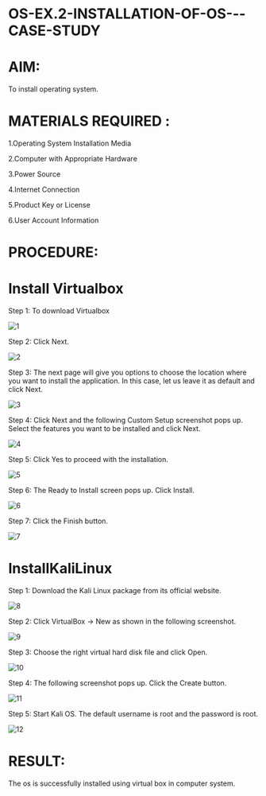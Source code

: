 <h1>OS-EX.2-INSTALLATION-OF-OS---CASE-STUDY</h1>

<h1>AIM:</h1>

To install operating system.

<h1>MATERIALS REQUIRED :</h1>

1.Operating System Installation Media

2.Computer with Appropriate Hardware

3.Power Source

4.Internet Connection

5.Product Key or License

6.User Account Information

<h1>PROCEDURE:</h1>

<h1>Install Virtualbox</h1>

Step 1: To download Virtualbox

![1](https://github.com/Rajkiran276/OS-EX.2-INSTALLATION-OF-OS---CASE-STUDY/assets/147471453/896005f7-2eda-4882-8f6e-70b2a323dc3e)


Step 2: Click Next.

![2](https://github.com/Rajkiran276/OS-EX.2-INSTALLATION-OF-OS---CASE-STUDY/assets/147471453/10579a3e-9b8c-4a5f-936f-8db76ec99d0a)


Step 3: The next page will give you options to choose the location where you want to install the application. In this case, let us leave it as default and click Next.

![3](https://github.com/Rajkiran276/OS-EX.2-INSTALLATION-OF-OS---CASE-STUDY/assets/147471453/841e2e4f-00a4-4756-9f9e-da5a0380d4e2)


Step 4: Click Next and the following Custom Setup screenshot pops up. Select the features you want to be installed and click Next.

![4](https://github.com/Rajkiran276/OS-EX.2-INSTALLATION-OF-OS---CASE-STUDY/assets/147471453/a93b681f-42e0-4f70-857c-bcc9c3e3c541)

Step 5: Click Yes to proceed with the installation.

![5](https://github.com/Rajkiran276/OS-EX.2-INSTALLATION-OF-OS---CASE-STUDY/assets/147471453/68bf7535-68e6-4cb0-900d-70b3e9f6adbf)

Step 6: The Ready to Install screen pops up. Click Install.

![6](https://github.com/Rajkiran276/OS-EX.2-INSTALLATION-OF-OS---CASE-STUDY/assets/147471453/876e8be1-bd87-4ddd-8feb-3563c82c5a61)

Step 7: Click the Finish button.

![7](https://github.com/Rajkiran276/OS-EX.2-INSTALLATION-OF-OS---CASE-STUDY/assets/147471453/235c5933-54cd-4bb2-a2ba-6a50cef5b851)

<h1>InstallKaliLinux</h1>

Step 1: Download the Kali Linux package from its official website.

![8](https://github.com/Rajkiran276/OS-EX.2-INSTALLATION-OF-OS---CASE-STUDY/assets/147471453/b83de16c-7d69-4e4f-8864-657624faa41d)

Step 2: Click VirtualBox -> New as shown in the following screenshot.

![9](https://github.com/Rajkiran276/OS-EX.2-INSTALLATION-OF-OS---CASE-STUDY/assets/147471453/abcf9d8c-79c0-4ac4-9f96-f10ebc3cdabd)

Step 3: Choose the right virtual hard disk file and click Open.

![10](https://github.com/Rajkiran276/OS-EX.2-INSTALLATION-OF-OS---CASE-STUDY/assets/147471453/9bb9e848-626e-4867-8345-1a373492696d)

Step 4: The following screenshot pops up. Click the Create button.

![11](https://github.com/Rajkiran276/OS-EX.2-INSTALLATION-OF-OS---CASE-STUDY/assets/147471453/5cbfb294-b3ae-45b9-ba9b-851e9c696eb5)

Step 5: Start Kali OS. The default username is root and the password is root.

![12](https://github.com/Rajkiran276/OS-EX.2-INSTALLATION-OF-OS---CASE-STUDY/assets/147471453/45329bf7-7f37-468a-9a14-4607789bda10)

<h1>RESULT:</h1>
The os is successfully installed using virtual box in computer system.
